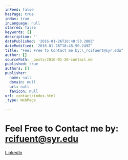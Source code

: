 ```yaml
---
inFeed: false
hasPage: true
inNav: true
inLanguage: null
starred: false
keywords: []
description: ''
datePublished: '2016-01-26T18:48:53.280Z'
dateModified: '2016-01-26T18:48:50.249Z'
title: "Feel Free to Contact me by:\_rcifuent@syr.edu"
author: []
sourcePath: _posts/2016-01-26-contact.md
published: true
authors: []
publisher:
  name: null
  domain: null
  url: null
  favicon: null
url: contact/index.html
_type: WebPage

---
```

# Feel Free to Contact me by: rcifuent@syr.edu

[LinkedIn][0]

[0]: https://www.linkedin.com/in/rafacifuentes